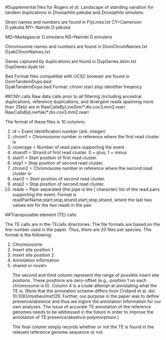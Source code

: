 #Supplemental files for Rogers _et al._ Landscape of standing variation for tandem duplications in *Drosophila yakuba* and *Drosophila simulans*.

Strain names and numbers are found in FlyLines.txt
CY=Cameroon D.yakuba
NY= Nairobi D.yakuba

MD=Madagascar D.simulans
NS=Nairobi D.simulans

Chromosome names and numbers are found in 
DsimChromNames.txt
DyakChromNames.txt

Genes captured by duplications are found in
DupGenes.dsim.txt
DupGenes.dyak.txt

Bed Format files compatible with UCSC browser are found in 
DsimTandemDups.bed                                                                         
DyakTandemDups.bed 
Format:
chrom start stop identifier freqency

##CNV calls
Raw data calls prior to all filtering (including ancestral duplications, reference duplications, and divergent reads spanning more than 25kb) are in
RawCallsByLineSim/\*.div.cov3.mm2.rearr
RawCallsByLineYak/\*.div.cov3.mm2.rearr

The format of these files is 10 columns:
<ol>
<li>id = Event identification number (arb. integer)</li>
<li>chrom1 = Chromosome number in reference where the first read cluster is</li>
<li>coverage = Number of read pairs supporting the event</li>
<li>strand1 = Strand of first read cluster.  0 = plus, 1 = minus</li>
<li>start1 = Start position of first read cluster.</li>
<li>stop1 = Stop position of second read cluster.</li>
<li>chrom2 = Chromosome number in reference where the second read cluster is</li>
<li>start2 = Start position of second read cluster.</li>  
<li>stop2 = Stop position of second read cluster.</li> 
<li>reads = Pipe-separated (the pipe is the | character) list of the read pairs supporting the event.  Format is readPairName;start,stop,strand,start,stop,strand, where the last two values are for the two reads in the pair.</li>
</ol>

##Transposable element (TE) calls

The TE calls are in the TEcalls directories.  The file formats are based on the line number used in the paper.  Thus, there are 20 files per species.  The format is the following:

<ol>
<li>Chromsosome</li>
<li>Insert site position 1</li>
<li>Insert site position 2</li>
<li>Annotation information</li>
<li>shared or novel>

The second and third column represent the range of possible insert site postions.  These positions are zero-offset (e.g., position 1 on each chromosome is 0). Column 4 is a crude attempt at annotating what the TE is.  (Note that the annotation scheme differs from Cridand et al. doi: 10.1093/molbev/mst129.  Further, our purpose in the paper was to define presence/absence and thus we ingore the annotation information for our own analyses.  The issue of accurate TE annotation of the reference genomes needs to be addressed in the future in order to improve the annotation of TE presence/absence polymorphism.)

The final column simply records whether or not the TE is found in the relevant reference genome sequence or not.